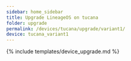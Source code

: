 ```yaml
---
sidebar: home_sidebar
title: Upgrade LineageOS on tucana
folder: upgrade
permalink: /devices/tucana/upgrade/variant1/
device: tucana_variant1
---
```

{% include templates/device_upgrade.md %}

